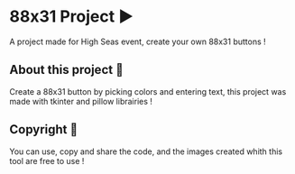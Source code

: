 # 88x31 Project ▶
A project made for High Seas event, create your own 88x31 buttons !
## About this project 🔨
Create a 88x31 button by picking colors and entering text, this project was made with tkinter and pillow librairies !
## Copyright 📜
You can use, copy and share the code, and the images created whith this tool are free to use !
